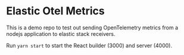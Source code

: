 # Elastic Otel Metrics

This is a demo repo to test out sending OpenTelemetry metrics from a nodejs application to elastic stack receivers.

Run `yarn start` to start the React builder (3000) and server (4000).
